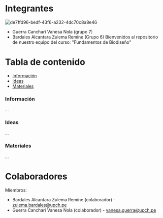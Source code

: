 # Integrantes
 ![de7ffd96-bedf-43f6-a232-4dc70c8a8e46](https://github.com/user-attachments/assets/6b693355-b005-4489-8437-d65d457136fa)
 - Guerra Canchari Vanesa Nola (grupo 7)
 - Bardales Alcantara Zulema Remine (Grupo 6)
Bienvenidos al repositorio de nuestro equipo del curso: "Fundamentos de Biodiseño"
# Tabla de contenido
- [Información](Información)
- [Ideas](Ideas)
- [Materiales](Materiales)
### Información
...
### Ideas
...
### Materiales
...
# Colaboradores 
Miembros:
- Bardales Alcantara Zulema Remine (colaborador) - zulema.bardales@upch.pe
- Guerra Canchari Vanesa Nola (colaborador) - vanesa.guerra@upch.pe
